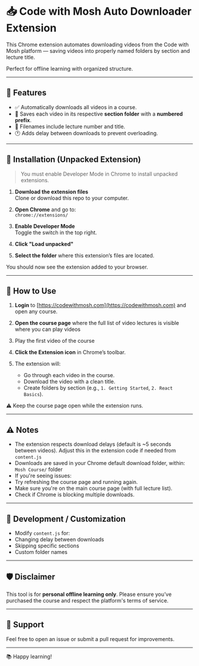# 📥 Code with Mosh Auto Downloader Extension

This Chrome extension automates downloading videos from the Code with Mosh platform — saving videos into properly named folders by section and lecture title.

Perfect for offline learning with organized structure.

---

## 🧠 Features

- ✅ Automatically downloads all videos in a course.
- 📂 Saves each video in its respective **section folder** with a **numbered prefix**.
- 📝 Filenames include lecture number and title.
- 🕐 Adds delay between downloads to prevent overloading.

---

## 🔧 Installation (Unpacked Extension)

> You must enable Developer Mode in Chrome to install unpacked extensions.

1. **Download the extension files**  
   Clone or download this repo to your computer.

2. **Open Chrome** and go to:  
   `chrome://extensions/`

3. **Enable Developer Mode**  
   Toggle the switch in the top right.

4. **Click "Load unpacked"**

5. **Select the folder** where this extension’s files are located.

You should now see the extension added to your browser.

---

## 📌 How to Use

1. **Login** to [https://codewithmosh.com](https://codewithmosh.com) and open any course.

2. **Open the course page** where the full list of video lectures is visible where you can play videos

3. Play the first video of the course

4. **Click the Extension icon** in Chrome’s toolbar.

5. The extension will:
   - Go through each video in the course.
   - Download the video with a clean title.
   - Create folders by section (e.g., `1. Getting Started`, `2. React Basics`).

⚠️ Keep the course page open while the extension runs.

---

## ⚠️ Notes

- The extension respects download delays (default is ~5 seconds between videos). Adjust this in the extension code if needed from `content.js`
- Downloads are saved in your Chrome default download folder, within: `Mosh Course/` folder
- If you're seeing issues:
- Try refreshing the course page and running again.
- Make sure you're on the main course page (with full lecture list).
- Check if Chrome is blocking multiple downloads.

---

## 🧪 Development / Customization

- Modify `content.js` for:
- Changing delay between downloads
- Skipping specific sections
- Custom folder names

---

## 🛡️ Disclaimer

This tool is for **personal offline learning only**. Please ensure you’ve purchased the course and respect the platform's terms of service.

---

## 💬 Support

Feel free to open an issue or submit a pull request for improvements.

---

📚 Happy learning!

